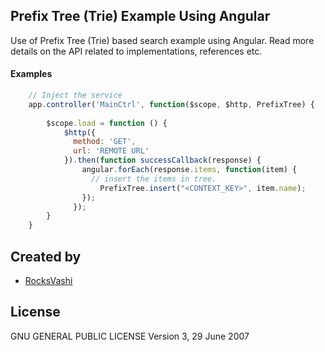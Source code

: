 ## Prefix Tree (Trie) Example Using Angular
Use of Prefix Tree (Trie) based search example using Angular. Read more details on the API related to implementations, references etc.
</p>

#### Examples
```js
	// Inject the service
	app.controller('MainCtrl', function($scope, $http, PrefixTree) {
		
		$scope.load = function () {
			$http({
			  method: 'GET',
			  url: 'REMOTE URL'
			}).then(function successCallback(response) {
				angular.forEach(response.items, function(item) {
				  // insert the items in tree.
					PrefixTree.insert("<CONTEXT_KEY>", item.name);
				});
			  });
		}
	}
```

## Created by
- [RocksVashi](https://github.com/rocksvashi)

## License
GNU GENERAL PUBLIC LICENSE Version 3, 29 June 2007
